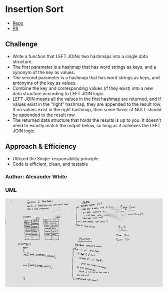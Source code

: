 # Insertion Sort
* [Repo](https://github.com/alex-white-401-advanced-javascript/data-structures-and-algorithms/tree/insertion-sort/code-challenges/leftJoin)
* [PR]()

## Challenge
* Write a function that LEFT JOINs two hashmaps into a single data structure.
* The first parameter is a hashmap that has word strings as keys, and a synonym of the key as values.
* The second parameter is a hashmap that has word strings as keys, and antonyms of the key as values.
* Combine the key and corresponding values (if they exist) into a new data structure according to LEFT JOIN logic.
* LEFT JOIN means all the values in the first hashmap are returned, and if values exist in the “right” hashmap, they are appended to the result row. If no values exist in the right hashmap, then some flavor of NULL should be appended to the result row.
* The returned data structure that holds the results is up to you. It doesn’t need to exactly match the output below, so long as it achieves the LEFT JOIN logic.

## Approach & Efficiency
* Utilized the Single-responsibility principle
* Code is efficient, clean, and testable

### Author: Alexander White

### UML
![UML](./left-join.jpg)
